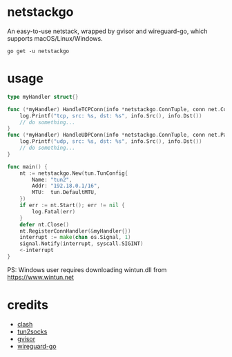 # netstackgo
An easy-to-use netstack, wrapped by gvisor and wireguard-go, which supports macOS/Linux/Windows.

```shell
go get -u netstackgo
```

# usage

```go
type myHandler struct{}

func (*myHandler) HandleTCPConn(info *netstackgo.ConnTuple, conn net.Conn) {
	log.Printf("tcp, src: %s, dst: %s", info.Src(), info.Dst())
	// do something...
}
func (*myHandler) HandleUDPConn(info *netstackgo.ConnTuple, conn net.PacketConn) {
	log.Printf("udp, src: %s, dst: %s", info.Src(), info.Dst())
	// do something...
}

func main() {
	nt := netstackgo.New(tun.TunConfig{
		Name: "tun2",
		Addr: "192.18.0.1/16",
		MTU:  tun.DefaultMTU,
	})
	if err := nt.Start(); err != nil {
		log.Fatal(err)
	}
	defer nt.Close()
	nt.RegisterConnHandler(&myHandler{})
	interrupt := make(chan os.Signal, 1)
	signal.Notify(interrupt, syscall.SIGINT)
	<-interrupt
}
```

PS: Windows user requires downloading wintun.dll from https://www.wintun.net

# credits

- [clash](https://github.com/Dreamacro/clash)
- [tun2socks](https://github.com/xjasonlyu/tun2socks)
- [gvisor](https://github.com/google/gvisor)
- [wireguard-go](https://git.zx2c4.com/wireguard-go)

